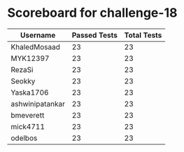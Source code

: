 # Scoreboard for challenge-18
| Username   | Passed Tests | Total Tests |
|------------|--------------|-------------|
| KhaledMosaad | 23 | 23 |
| MYK12397 | 23 | 23 |
| RezaSi | 23 | 23 |
| Seokky | 23 | 23 |
| Yaska1706 | 23 | 23 |
| ashwinipatankar | 23 | 23 |
| bmeverett | 23 | 23 |
| mick4711 | 23 | 23 |
| odelbos | 23 | 23 |
